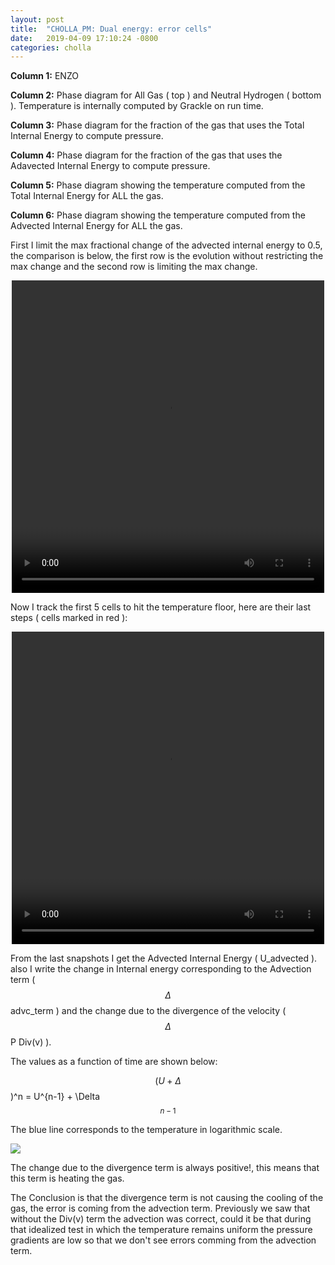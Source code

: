 ```yaml
---
layout: post
title:  "CHOLLA_PM: Dual energy: error cells"
date:   2019-04-09 17:10:24 -0800
categories: cholla
---
```



**Column 1:**  ENZO

**Column 2:**  Phase diagram for All Gas ( top ) and Neutral Hydrogen ( bottom ). Temperature is internally computed by Grackle on run time.

**Column 3:**  Phase diagram for the fraction of the gas that uses the Total Internal Energy to compute pressure.

**Column 4:**  Phase diagram for the fraction of the gas that uses the Adavected Internal Energy to compute pressure.


**Column 5:**  Phase diagram showing the temperature computed from the Total Internal Energy for ALL the gas.

**Column 6:**  Phase diagram showing the temperature computed from the Advected Internal Energy for ALL the gas.

First I limit the max fractional change of the advected internal energy to 0.5, the comparison is below, the first row is the evolution without restricting the max change and the second row is limiting the max change. 

<div style="text-align: center">
<video src="{{ site.url }}assets/videos/phase_diagram_limitChangeDE.mp4" width="500" height="500" controls preload> </video>
</div>

Now I track the first 5 cells to hit the temperature floor, here are their last steps ( cells marked in red ): 


<div style="text-align: center">
<video src="{{ site.url }}assets/videos/phase_diagram_error_cells.mp4" width="500" height="500" controls preload> </video>
</div>

From the  last snapshots I get the Advected Internal Energy ( U_advected ). also I write the change in Internal energy corresponding to the Advection term ( $$\Delta$$ advc_term ) and the change due to the divergence of the velocity ( $$\Delta$$ P Div(v) ).

The values as a function of time are shown below:

$$ ( U + \Delta$$ )^n =  U^{n-1} + \Delta$$^{n-1} $$

The blue line corresponds to the temperature in logarithmic scale. 

<img src="{{ site.url }}assets/images/error_cells_0.png">

The change due to the divergence term is always positive!, this means that this term is heating the gas.

The Conclusion is that the divergence term is not causing the cooling of the gas, the error is coming from the advection term. Previously we saw that without the Div(v) term the advection was correct, could it be that during that idealized test in which the temperature remains uniform the pressure gradients are low so that we don't see errors comming from the advection term.  



